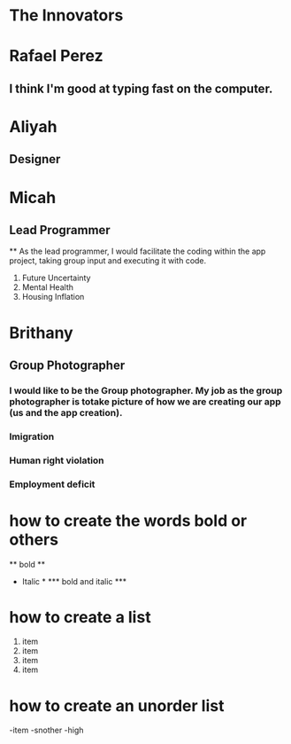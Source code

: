 # The Innovators

# Rafael Perez 
## I think I'm good at typing fast on the computer.
# Aliyah 
## Designer

# Micah
## Lead Programmer
** As the lead programmer, I would facilitate the coding within the app project, taking group input and executing it with code.
1. Future Uncertainty
2. Mental Health
3. Housing Inflation

# Brithany
## Group Photographer
### I would like to be the Group photographer. My job as the group photographer is totake picture of how we are creating our app (us and the app creation).
### Imigration
### Human right violation
### Employment deficit

 # how to create the words bold or others
** bold **
* Italic *
*** bold and italic ***

# how to create a list
  1. item
  2. item
  3. item
  4. item

# how to create an unorder list
-item
-snother
-high
     
